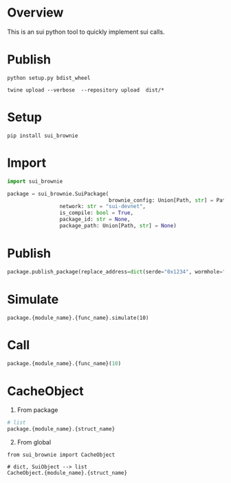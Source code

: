 # Overview

This is an sui python tool to quickly implement sui calls.



# Publish

~~~shell
python setup.py bdist_wheel

twine upload --verbose  --repository upload  dist/*
~~~



# Setup

~~~shell
pip install sui_brownie
~~~



# Import

~~~python
import sui_brownie

package = sui_brownie.SuiPackage(
				 				 brownie_config: Union[Path, str] = Path.cwd(),
                 network: str = "sui-devnet",
                 is_compile: bool = True,
                 package_id: str = None,
                 package_path: Union[Path, str] = None)
~~~



# Publish

~~~python
package.publish_package(replace_address=dict(serde="0x1234", wormhole="0x2345"))
~~~



# Simulate

~~~
package.{module_name}.{func_name}.simulate(10)
~~~



# Call

~~~python
package.{module_name}.{func_name}(10)
~~~



# CacheObject

1. From package

~~~python
# list
package.{module_name}.{struct_name}
~~~

2. From global

~~~
from sui_brownie import CacheObject

# dict, SuiObject --> list
CacheObject.{module_name}.{struct_name}
~~~

